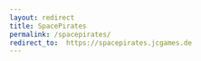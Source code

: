 ```yaml
---
layout: redirect
title: SpacePirates
permalink: /spacepirates/
redirect_to:  https://spacepirates.jcgames.de
---
```

